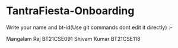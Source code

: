# TantraFiesta-Onboarding
Write your name and bt-id(Use git commands dont edit it directly) :-

Mangalam Raj BT21CSE091
Shivam Kumar BT21CSE118